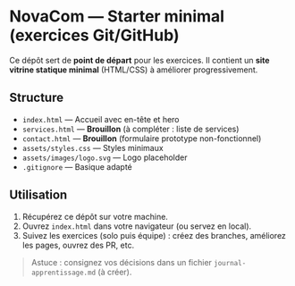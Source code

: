 # NovaCom — Starter minimal (exercices Git/GitHub)

Ce dépôt sert de **point de départ** pour les exercices. Il contient un **site vitrine statique minimal** (HTML/CSS) à améliorer progressivement.

## Structure
- `index.html` — Accueil avec en-tête et hero
- `services.html` — **Brouillon** (à compléter : liste de services)
- `contact.html` — **Brouillon** (formulaire prototype non-fonctionnel)
- `assets/styles.css` — Styles minimaux
- `assets/images/logo.svg` — Logo placeholder
- `.gitignore` — Basique adapté
  
## Utilisation
1. Récupérez ce dépôt sur votre machine.
2. Ouvrez `index.html` dans votre navigateur (ou servez en local).
3. Suivez les exercices (solo puis équipe) : créez des branches, améliorez les pages, ouvrez des PR, etc.

> Astuce : consignez vos décisions dans un fichier `journal-apprentissage.md` (à créer).

